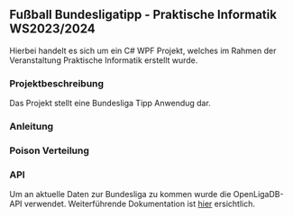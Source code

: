 ## Fußball Bundesligatipp - Praktische Informatik WS2023/2024
Hierbei handelt es sich um ein C# WPF Projekt, welches im Rahmen der Veranstaltung Praktische Informatik erstellt wurde.
### Projektbeschreibung
Das Projekt stellt eine Bundesliga Tipp Anwendug dar. 
### Anleitung

### Poison Verteilung

### API
Um an aktuelle Daten zur Bundesliga zu kommen wurde die OpenLigaDB-API verwendet.
Weiterführende Dokumentation ist [hier](https://api.openligadb.de/index.html) ersichtlich.
